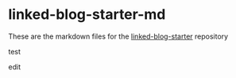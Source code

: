 # linked-blog-starter-md
These are the markdown files for the [linked-blog-starter](https://github.com/matthewwong525/linked-blog-starter) repository



test

edit
